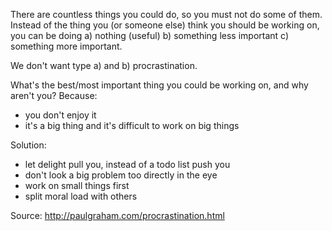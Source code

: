 There are countless things you could do, so you must not do some of them. Instead of the thing you (or someone else) think you should be working on, you can be doing a) nothing (useful) b) something less important c) something more important.

We don't want type a) and b) procrastination.

What's the best/most important thing you could be working on, and why aren't you? Because:

* you don't enjoy it
* it's a big thing and it's difficult to work on big things

Solution:

* let delight pull you, instead of a todo list push you
* don't look a big problem too directly in the eye
* work on small things first
* split moral load with others

Source: http://paulgraham.com/procrastination.html
